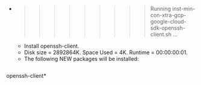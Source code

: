 * >>>>>>>>> Running inst-min-con-xtra-gcp-google-cloud-sdk-openssh-client.sh ...
  * Install openssh-client.
  * Disk size = 2892864K. Space Used = 4K. Runtime = 00:00:00:01.
  * The following NEW packages will be installed:
  ```bash
openssh-client*
  ```
